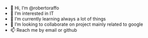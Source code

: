 - 👋 Hi, I’m @robertoraffo
- 👀 I’m interested in IT
- 🌱 I’m currently learning always a lot of things
- 💞️ I’m looking to collaborate on project mainly related to google
- 📫 Reach me by email or github

<!---
robertoraffo/robertoraffo is a ✨ special ✨ repository because its `README.md` (this file) appears on your GitHub profile.
You can click the Preview link to take a look at your changes.
--->
